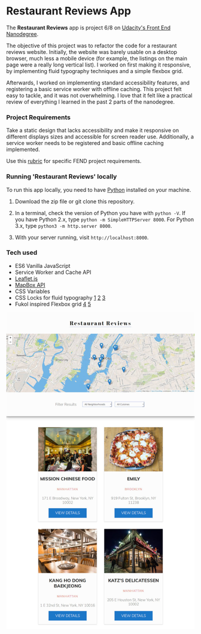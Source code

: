 # Restaurant Reviews App

The **Restaurant Reviews** app is project 6/8 on [Udacity's Front End Nanodegree](https://eu.udacity.com/course/front-end-web-developer-nanodegree--nd001).

The objective of this project was to refactor the code for a restaurant reviews website. Initially, the website was barely usable on a desktop browser, much less a mobile device (for example, the listings on the main page were a really long vertical list). I worked on first making it responsive, by implementing fluid typography techniques and a simple flexbox grid.

Afterwards, I worked on implementing standard accessibility features, and registering a basic service worker with offline caching. This project felt easy to tackle, and it was not overwhelming. I love that it felt like a practical review of everything I learned in the past 2 parts of the nanodegree.

### Project Requirements

Take a static design that lacks accessibility and make it responsive on different displays sizes and accessible for screen reader use. Additionally, a service worker needs to be registered and basic offline caching implemented.

Use this [rubric](https://review.udacity.com/#!/rubrics/1090/view) for specific FEND project requirements.

### Running 'Restaurant Reviews' locally

To run this app locally, you need to have [Python](https://www.python.org/) installed on your machine.

1.  Download the zip file or git clone this repository.

2.  In a terminal, check the version of Python you have with `python -V`. If you have Python 2.x, type `python -m SimpleHTTPServer 8000`. For Python 3.x, type `python3 -m http.server 8000`.

3.  With your server running, visit `http://localhost:8000`.

### Tech used

- ES6 Vanilla JavaScript
- Service Worker and Cache API
- [Leaflet.js](https://leafletjs.com/)
- [MapBox API](https://www.mapbox.com/)
- CSS Variables
- CSS Locks for fluid typography [1][link1] [2][link2] [3][link3]
- Fukol inspired Flexbox grid [4][link4] [5][link5]

[link1]: https://silvantroxler.ch/2018/relative-css/
[link2]: https://www.smashingmagazine.com/2016/05/flulink-typography/
[link3]: https://websemantics.uk/tools/responsive-font-calculator/
[link4]: https://github.com/Heydon/fukol-grids
[link5]: https://philipwalton.github.io/solved-by-flexbox/demos/grids/

![Screenshot of Restaurant Reviews App](./img/screenshot.jpg)
